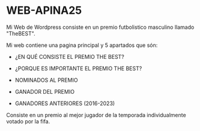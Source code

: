 # WEB-APINA25
Mi Web de Wordpress consiste en un premio futbolistico masculino llamado "TheBEST".

Mi web contiene una pagina principal y 5 apartados que són:

- ¿EN QUÉ CONSISTE EL PREMIO THE BEST?

- ¿PORQUE ES IMPORTANTE EL PREMIO THE BEST?

- NOMINADOS AL PREMIO

- GANADOR DEL PREMIO

- GANADORES ANTERIORES (2016-2023)

Consiste en un premio al mejor jugador de la temporada individualmente votado por la fifa.
